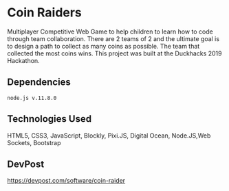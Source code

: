 # Coin Raiders
Multiplayer Competitive Web Game to help children to learn how to code through team collaboration. There are 2 teams of 2 and the ultimate goal is to design a path to collect as many coins as possible. The team that collected the most coins wins. This project was built at the Duckhacks 2019 Hackathon.

## Dependencies
`node.js v.11.8.0`

## Technologies Used
HTML5, CSS3, JavaScript, Blockly, Pixi.JS, Digital Ocean, Node.JS,Web Sockets, Bootstrap

## DevPost
https://devpost.com/software/coin-raider


